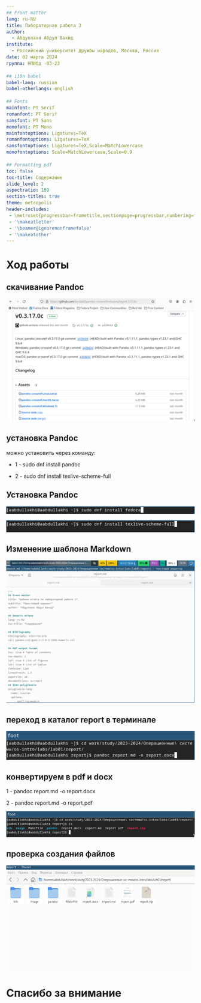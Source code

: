 ```yaml
---
## Front matter
lang: ru-RU
title: Лабораторная работа 3
author:
  - Абдуллахи Абдул Вахид
institute:
  - Российский университет дружбы народов, Москва, Россия
date: 02 марта 2024
группа: НПИбд -03-23

## i18n babel
babel-lang: russian
babel-otherlangs: english

## Fonts
mainfont: PT Serif
romanfont: PT Serif
sansfont: PT Sans
monofont: PT Mono
mainfontoptions: Ligatures=TeX
romanfontoptions: Ligatures=TeX
sansfontoptions: Ligatures=TeX,Scale=MatchLowercase
monofontoptions: Scale=MatchLowercase,Scale=0.9

## Formatting pdf
toc: false
toc-title: Содержание
slide_level: 2
aspectratio: 169
section-titles: true
theme: metropolis
header-includes:
 - \metroset{progressbar=frametitle,sectionpage=progressbar,numbering=fraction}
 - '\makeatletter'
 - '\beamer@ignorenonframefalse'
 - '\makeatother'
---
```


#   Ход работы

## скачивание Pandoc

![скачивание Pandoc](./image/1.png)

## установка Pandoc
можно установить через команду:

 - 1 - sudo dnf install pandoc
 
 - 2 - sudo dnf install texlive-scheme-full
## Установка Pandoc

![Установка Pandoc](./image/2.png)

![Установка Pandoc](./image/3.png)

## Изменение шаблона Markdown

![Изменение шаблона Markdown](./image/4.png)

## переход в каталог report в терминале

![переход в каталог report в терминале](./image/5.png)

## конвертируем в pdf и docx
1 - pandoc report.md -o report.docx

2 - pandoc report.md -o report.pdf

![конвертируем в pdf и docx](./image/6.png)

## проверка создания файлов

![проверка создания файлов](./image/7.png)

# Спасибо за внимание


